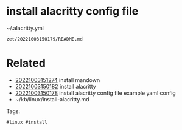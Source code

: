 # install alacritty  config file
~/.alacritty.yml

` zet/20221003150179/README.md `

# Related

- [20221003151274](/zet/20221003151274/README.md) install mandown
- [20221003150182](/zet/20221003150182/README.md) install alacritty 
- [20221003150178](/zet/20221003150178/README.md) install alacritty  config file example yaml config
- ~/kb/linux/install-alacritty.md

Tags:

    #linux #install 
